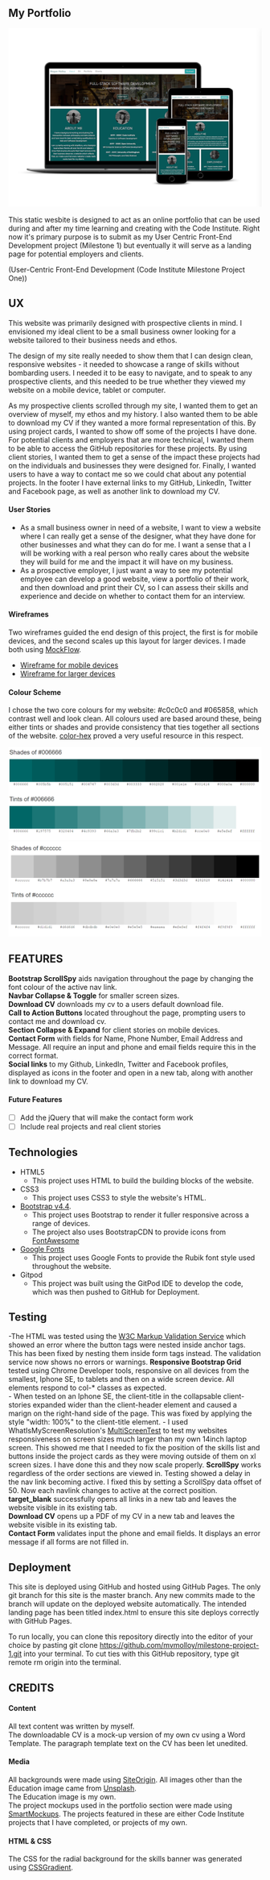 ## My Portfolio

![my portfolio](https://github.com/mvmolloy/milestone-project-1/blob/master/assets/readme-images/my-portfolio-mockup.png)

This static wesbite is designed to act as an online portfolio that can be used during and after my time learning and creating with the Code Institute. Right now it's primary purpose is to submit as my User Centric Front-End Development project (Milestone 1) but eventually it will serve as a landing page for potential employers and clients. 

(User-Centric Front-End Development (Code Institute Milestone Project One))

## UX
This website was primarily designed with prospective clients in mind. I envisioned my ideal client to be a small business owner looking for a website tailored to their business needs and ethos. 

The design of my site really needed to show them that I can design clean, responsive websites - it needed to showcase a range of skills without bombarding users. I needed it to be easy to navigate, and to speak to any prospective clients, and this needed to be true whether they viewed my website on a mobile device, tablet or computer. 

As my prospective clients scrolled through my site, I wanted them to get an overview of myself, my ethos and my history. I also wanted them to be able to download my CV if they wanted a more formal representation of this. By using project cards, I wanted to show off some of the projects I have done. For potential clients and employers that are more technical, I wanted them to be able to access the GitHub repositories for these projects. By using client stories, I wanted them to get a sense of the impact these projects had on the individuals and businesses they were designed for. Finally, I wanted users to have a way to contact me so we could chat about any potential projects. In the footer I have external links to my GitHub, LinkedIn, Twitter and Facebook page, as well as another link to download my CV. 

#### User Stories 
- As a small business owner in need of a website, I want to view a website where I can really get a sense of the designer, what they have done for other businesses and what they can do for me. I want a sense that a I will be working with a real person who really cares about the website they will build for me and the impact it will have on my business. 
- As a prospective employer, I just want a way to see my potential employee can develop a good website, view a portfolio of their work, and then download and print their CV, so I can assess their skills and experience and decide on whether to contact them for an interview.

#### Wireframes
Two wireframes guided the end design of this project, the first is for mobile devices, and the second scales up this layout for larger devices. I made both using [MockFlow](https://mockflow.com).

- [Wireframe for mobile devices](https://github.com/mvmolloy/milestone-project-1/blob/master/assets/readme-images/mobile-wireframe.png)  
- [Wireframe for larger devices](https://github.com/mvmolloy/milestone-project-1/blob/master/assets/readme-images/desktop-wireframe.png)

#### Colour Scheme 
I chose the two core colours for my website: #c0c0c0 and #065858, which contrast well and look clean. All colours used are based around these, being either tints or shades and provide consistency that ties together all sections of the website. [color-hex](https://www.color-hex.com/) proved a very useful resource in this respect. 

![websafe-066666](https://github.com/mvmolloy/milestone-project-1/blob/master/assets/readme-images/websafe-006666.png)
![websafe-cccccc](https://github.com/mvmolloy/milestone-project-1/blob/master/assets/readme-images/websafe-cccccc.png)

## FEATURES
**Bootstrap ScrollSpy** aids navigation throughout the page by changing the font colour of the active nav link.  
**Navbar Collapse & Toggle** for smaller screen sizes.  
**Download CV** downloads my cv to a users default download file.   
**Call to Action Buttons** located throughout the page, prompting users to contact me and download cv.   
**Section Collapse & Expand** for client stories on mobile devices.   
**Contact Form** with fields for Name, Phone Number, Email Address and Message. All require an input and phone and email fields require this in the correct format.   
**Social links** to my Github, LinkedIn, Twitter and Facebook profiles, displayed as icons in the footer and open in a new tab, along with another link to download my CV.

#### Future Features 
- [ ] Add the jQuery that will make the contact form work 
- [ ] Include real projects and real client stories

## Technologies
- HTML5
    - This project uses HTML to build the building blocks of the website. 
- CSS3
    - This project uses CSS3 to style the website's HTML.
- [Bootstrap v4.4](https://www.bootstrapcdn.com). 
    - This project uses Bootstrap to render it fuller responsive across a range of devices. 
    - The project also uses BootstrapCDN to provide icons from [FontAwesome](https://www.bootstrapcdn.com/fontawesome/)
- [Google Fonts](https://fonts.google.com)
    - This project uses Google Fonts to provide the Rubik font style used throughout the website.
- Gitpod
    - This project was built using the GitPod IDE to develop the code, which was then pushed to GitHub for Deployment.



## Testing
-The HTML was tested using the [W3C Markup Validation Service](https://validator.w3.org/) which showed an error where the button tags were nested inside anchor tags. This has been fixed by nesting them inside form tags instead. The validation service now shows no errors or warnings. 
**Responsive Bootstrap Grid** tested using Chrome Developer tools, responsive on all devices from the smallest, Iphone SE, to tablets and then on a wide screen device. All elements respond to col-* classes as expected.  
    - When tested on an Iphone SE, the client-title in the collapsable client-stories expanded wider than the client-header element and caused a marign on the right-hand side of the page. This was fixed by applying the style "width: 100%" to the client-title element. 
    - I used WhatIsMyScreenResolution's [MultiScreenTest](http://whatismyscreenresolution.net/multi-screen-test) to test my websites responsiveness on screen sizes much larger than my own 14inch laptop screen. This showed me that I needed to fix the position of the skills list and buttons inside the project cards as they were moving outside of them on xl screen sizes. I have done this and they now scale properly.
**ScrollSpy** works regardless of the order sections are viewed in. Testing showed a delay in the nav link becoming active. I fixed this by setting a ScrollSpy data offset of 50. Now each navlink changes to active at the correct position.   
**target_blank** successfully opens all links in a new tab and leaves the website visible in its existing tab.  
**Download CV** opens up a PDF of my CV in a new tab and leaves the website visible in its existing tab.  
**Contact Form** validates input the phone and email fields. It displays an error message if all forms are not filled in. 

## Deployment 
This site is deployed using GitHub and hosted using GitHub Pages. The only git branch for this site is the master branch. Any new commits made to the branch will update on the deployed website automatically. The intended landing page has been titled index.html to ensure this site deploys correctly with GitHub Pages. 

To run locally, you can clone this repository directly into the editor of your choice by pasting git clone https://github.com/mvmolloy/milestone-project-1.git into your terminal. To cut ties with this GitHub repository, type git remote rm origin into the terminal.

## CREDITS 

#### Content
All text content was written by myself.  
The downloadable CV is a mock-up version of my own cv using a Word Template. The paragraph template text on the CV has been let unedited. 

#### Media
All backgrounds were made using [SiteOrigin](http://bg.siteorigin.com).
All images other than the Education image came from [Unsplash](https://unsplash.com/).  
The Education image is my own.    
The project mockups used in the portfolio section were made using [SmartMockups](https://smartmockups.com). The projects featured in these are either Code Institute projects that I have completed, or projects of my own.

#### HTML & CSS
The CSS for the radial background for the skills banner was generated using [CSSGradient](https://cssgradient.io/). 

